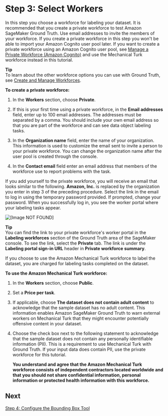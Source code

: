# Step 3: Select Workers<a name="sms-getting-started-step3"></a>

In this step you choose a workforce for labeling your dataset\. It is recommended that you create a private workforce to test Amazon SageMaker Ground Truth\. Use email addresses to invite the members of your workforce\. If you create a private workforce in this step you won't be able to import your Amazon Cognito user pool later\. If you want to create a private workforce using an Amazon Cognito user pool, see [Manage a Private Workforce \(Amazon Cognito\)](sms-workforce-management-private.md) and use the Mechanical Turk workforce instead in this tutorial\.

**Tip**  
To learn about the other workforce options you can use with Ground Truth, see [Create and Manage Workforces](sms-workforce-management.md)\. 

**To create a private workforce:**

1. In the **Workers** section, choose **Private**\.

1. If this is your first time using a private workforce, in the **Email addresses** field, enter up to 100 email addresses\. The addresses must be separated by a comma\. You should include your own email address so that you are part of the workforce and can see data object labeling tasks\.

1. In the **Organization name** field, enter the name of your organization\. This information is used to customize the email sent to invite a person to your private workforce\. You can change the organization name after the user pool is created through the console\.

1. In the **Contact email** field enter an email address that members of the workforce use to report problems with the task\.

If you add yourself to the private workforce, you will receive an email that looks similar to the following\. **Amazon, Inc\.** is replaced by the organization you enter in step 3 of the preceding procedure\. Select the link in the email to log in using the temporary password provided\. If prompted, change your password\. When you successfully log in, you see the worker portal where your labeling tasks appear\.

![\[Image NOT FOUND\]](http://docs.aws.amazon.com/sagemaker/latest/dg/images/sms/worker_portal_invite.png)

**Tip**  
You can find the link to your private workforce's worker portal in the **Labeling workforces** section of the Ground Truth area of the SageMaker console\. To see the link, select the **Private** tab\. The link is under the **Labeling portal sign\-in URL** header in **Private workforce summary**\.

If you choose to use the Amazon Mechanical Turk workforce to label the dataset, you are charged for labeling tasks completed on the dataset\.

**To use the Amazon Mechanical Turk workforce:**

1. In the **Workers** section, choose **Public**\.

1. Set a **Price per task**\.

1. If applicable, choose **The dataset does not contain adult content** to acknowledge that the sample dataset has no adult content\. This information enables Amazon SageMaker Ground Truth to warn external workers on Mechanical Turk that they might encounter potentially offensive content in your dataset\.

1. Choose the check box next to the following statement to acknowledge that the sample dataset does not contain any personally identifiable information \(PII\)\. This is a requirement to use Mechanical Turk with Ground Truth\. If your input data does contain PII, use the private workforce for this tutorial\. 

   **You understand and agree that the Amazon Mechanical Turk workforce consists of independent contractors located worldwide and that you should not share confidential information, personal information or protected health information with this workforce\.**

## Next<a name="step3-next"></a>

[Step 4: Configure the Bounding Box Tool](sms-getting-started-step4.md)